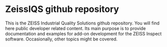 # ZeissIQS github repository

This is the ZEISS Industrial Quality Solutions github repository. You will find here public developer related content. Its main purpose is to 
provide documentation and examples for add-on development for the ZEISS Inspect software. Occasionally, other topics might be covered.
